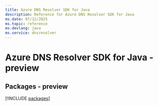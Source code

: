 ```yaml
---
title: Azure DNS Resolver SDK for Java
description: Reference for Azure DNS Resolver SDK for Java
ms.date: 07/12/2025
ms.topic: reference
ms.devlang: java
ms.service: dnsresolver
---
```

# Azure DNS Resolver SDK for Java - preview
## Packages - preview
[!INCLUDE [packages](dns-resolver-index.md)]